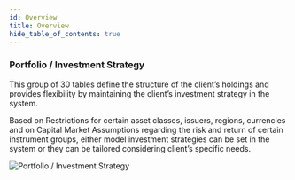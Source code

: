 ```yaml
---
id: Overview
title: Overview
hide_table_of_contents: true
---
```


<div className='overview-wrapper_src-css-scss-'>
<div className='overview-content_src-css-scss-'>

### Portfolio / Investment Strategy

This group of 30 tables define the structure of the client’s holdings and provides flexibility by maintaining the client’s investment strategy in the system.

Based on Restrictions for certain asset classes, issuers, regions, currencies and on Capital Market Assumptions regarding the risk and return of certain instrument groups, either model investment strategies can be set in the system or they can be tailored considering client’s specific needs.

</div>

<img className='overview-img_src-css-scss-' src="../../img/portfolio-financial-account-investment-strategy.png" alt="Portfolio / Investment Strategy"/>

</div>
